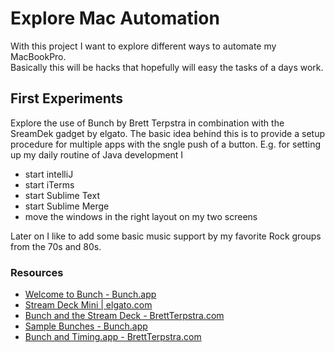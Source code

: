 # Explore Mac Automation  

With this project I want to explore different ways to automate my MacBookPro.  
Basically this will be hacks that hopefully will easy the tasks of a days work.  

## First Experiments  

Explore the use of Bunch by Brett Terpstra in combination with the SreamDek gadget by elgato. 
The basic idea behind this is to provide a setup procedure for multiple apps with the sngle push of a button. E.g. for setting up my daily routine of Java development I

* start intelliJ
* start iTerms
* start Sublime Text
* start Sublime Merge
* move the windows in the right layout on my two screens

Later on I like to add some basic music support by my favorite Rock groups from the 70s and 80s.



### Resources  

* [Welcome to Bunch - Bunch.app](https://bunchapp.co/)
* [Stream Deck Mini | elgato.com](https://www.elgato.com/de/stream-deck-mini)
* [Bunch and the Stream Deck - BrettTerpstra.com](https://brettterpstra.com/2020/09/16/bunch-and-stream-deck/)
* [Sample Bunches - Bunch.app](https://bunchapp.co/docs/bunch-files/samplebunch/#multiplechoice)
* [Bunch and Timing.app - BrettTerpstra.com](https://brettterpstra.com/2019/07/02/bunch-and-timing/)
